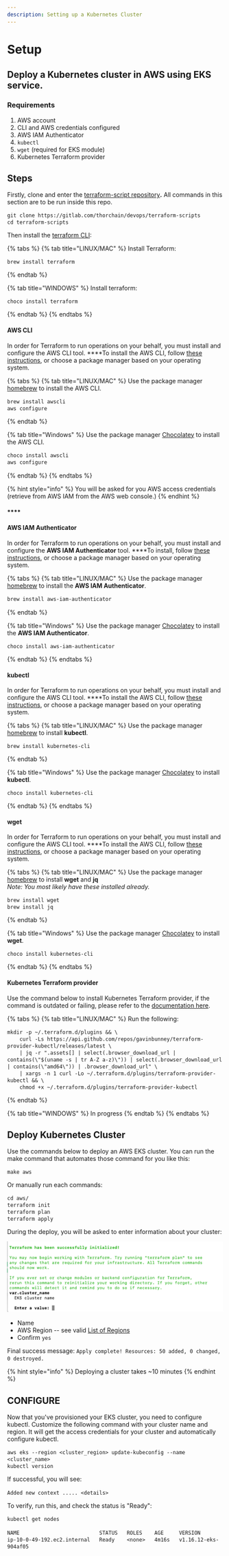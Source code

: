 ```yaml
---
description: Setting up a Kubernetes Cluster
---
```


# Setup

## **Deploy a Kubernetes cluster in AWS using EKS service.**

### **Requirements**

1. AWS account
2. CLI and AWS credentials configured
3. AWS IAM Authenticator
4. `kubectl`
5. `wget` \(required for EKS module\)
6. Kubernetes Terraform provider

## **Steps**

Firstly, clone and enter the [terraform-script repository](https://gitlab.com/thorchain/devops/terraform-scripts)**.** All commands in this section are to be run inside this repo. 

```text
git clone https://gitlab.com/thorchain/devops/terraform-scripts
cd terraform-scripts
```

Then install the [terraform CLI](https://www.terraform.io):

{% tabs %}
{% tab title="LINUX/MAC" %}
Install Terraform:

```text
brew install terraform
```
{% endtab %}

{% tab title="WINDOWS" %}
Install terraform:

```text
choco install terraform
```
{% endtab %}
{% endtabs %}

#### **AWS CLI**

In order for Terraform to run operations on your behalf, you must install and configure the AWS CLI tool. ****To install the AWS CLI, follow [these instructions](https://docs.aws.amazon.com/cli/latest/userguide/install-cliv2-mac.html), or choose a package manager based on your operating system.

{% tabs %}
{% tab title="LINUX/MAC" %}
Use the package manager [homebrew](https://formulae.brew.sh/) to install the AWS CLI.

```text
brew install awscli
aws configure
```
{% endtab %}

{% tab title="Windows" %}
Use the package manager [Chocolatey](https://chocolatey.org/) to install the AWS CLI.

```bash
choco install awscli
aws configure
```
{% endtab %}
{% endtabs %}

{% hint style="info" %}
You will be asked for you AWS access credentials \(retrieve from AWS IAM from the AWS web console.\)
{% endhint %}

#### \*\*\*\*

#### **AWS IAM Authenticator**

In order for Terraform to run operations on your behalf, you must install and configure the **AWS IAM Authenticator** tool. ****To install, follow [these instructions](https://docs.aws.amazon.com/eks/latest/userguide/install-aws-iam-authenticator.html), or choose a package manager based on your operating system.

{% tabs %}
{% tab title="LINUX/MAC" %}
Use the package manager [homebrew](https://formulae.brew.sh/) to install the **AWS IAM Authenticator**.

```bash
brew install aws-iam-authenticator
```
{% endtab %}

{% tab title="Windows" %}
Use the package manager [Chocolatey](https://chocolatey.org/) to install the **AWS IAM Authenticator**.

```text
choco install aws-iam-authenticator
```
{% endtab %}
{% endtabs %}

#### **kubectl**

In order for Terraform to run operations on your behalf, you must install and configure the AWS CLI tool. ****To install the AWS CLI, follow [these instructions](https://kubernetes.io/docs/tasks/tools/install-kubectl/), or choose a package manager based on your operating system.

{% tabs %}
{% tab title="LINUX/MAC" %}
Use the package manager [homebrew](https://formulae.brew.sh/) to install **kubectl**.

```text
brew install kubernetes-cli
```
{% endtab %}

{% tab title="Windows" %}
Use the package manager [Chocolatey](https://chocolatey.org/) to install **kubectl**.

```text
choco install kubernetes-cli
```
{% endtab %}
{% endtabs %}

#### **wget**

In order for Terraform to run operations on your behalf, you must install and configure the AWS CLI tool. ****To install the AWS CLI, follow [these instructions](https://www.gnu.org/software/wget/), or choose a package manager based on your operating system.

{% tabs %}
{% tab title="LINUX/MAC" %}
Use the package manager [homebrew](https://formulae.brew.sh/) to install **wget** and **jq**   
_Note: You most likely have these installed already._ 

```text
brew install wget 
brew install jq
```
{% endtab %}

{% tab title="Windows" %}
Use the package manager [Chocolatey](https://chocolatey.org/) to install  **wget**.

```text
choco install kubernetes-cli
```
{% endtab %}
{% endtabs %}

####  **Kubernetes Terraform provider**

Use the command below to install Kubernetes Terraform provider, if the command is outdated or failing, please refer to the [documentation here](https://gavinbunney.github.io/terraform-provider-kubectl/docs/provider.html).

{% tabs %}
{% tab title="LINUX/MAC" %}
Run the following:

```text
mkdir -p ~/.terraform.d/plugins && \
    curl -Ls https://api.github.com/repos/gavinbunney/terraform-provider-kubectl/releases/latest \
    | jq -r ".assets[] | select(.browser_download_url | contains(\"$(uname -s | tr A-Z a-z)\")) | select(.browser_download_url | contains(\"amd64\")) | .browser_download_url" \
    | xargs -n 1 curl -Lo ~/.terraform.d/plugins/terraform-provider-kubectl && \
    chmod +x ~/.terraform.d/plugins/terraform-provider-kubectl
```
{% endtab %}

{% tab title="WINDOWS" %}
In progress
{% endtab %}
{% endtabs %}

## **Deploy Kubernetes Cluster**

Use the commands below to deploy an AWS EKS cluster. You can run the make command that automates those command for you like this:

```text
make aws
```

Or manually run each commands:

```text
cd aws/ 
terraform init 
terraform plan
terraform apply
```

During the deploy, you will be asked to enter information about your cluster:

![](../../.gitbook/assets/image%20%2820%29.png)

* Name
* AWS Region -- see valid [List of Regions](https://docs.aws.amazon.com/general/latest/gr/rande.html#regional-endpoints)
* Confirm `yes`

Final success message: `Apply complete! Resources: 50 added, 0 changed, 0 destroyed.`

{% hint style="info" %}
Deploying a cluster takes ~10 minutes
{% endhint %}

## CONFIGURE

Now that you've provisioned your EKS cluster, you need to configure kubectl. Customize the following command with your cluster name and region. It will get the access credentials for your cluster and automatically configure kubectl.

```text
aws eks --region <cluster_region> update-kubeconfig --name <cluster_name>
kubectl version
```

If successful, you will see:

 `Added new context ..... <details>`

To verify, run this, and check the status is "Ready":

```text
kubectl get nodes

NAME                          STATUS   ROLES    AGE     VERSION
ip-10-0-49-192.ec2.internal   Ready    <none>   4m16s   v1.16.12-eks-904af05
```

